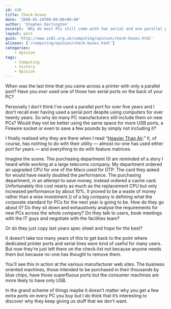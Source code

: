 ```yaml
---
id: 430
title: Check-boxes
date: '2008-01-24T09:00:06+00:00'
author: 'Stephen Darlington'
excerpt: 'Why do most PCs still come with two serial and one parallel port?'
layout: post
guid: 'http://www.zx81.org.uk/computing/opinion/check-boxes.html'
aliases: ['/computing/opinion/check-boxes.html']
categories:
    - Opinion
tags:
    - Computing
    - history
    - Opinion
---
```


When was the last time that you came across a printer with only a parallel port? Have you *ever* used one of those two serial ports on the back of your PC?

Personally I don’t think I’ve used a parallel port for over five years and I don’t recall ever having used a serial port despite using computers for over twenty years. So why do many PC manufacturers still include them on new PCs? Would they not be better using the same space for more USB ports, a Firewire socket or even to save a few pounds by simply not including it?

I finally realised why they are there when I read “[Heavier Than Air](http://fishbowl.pastiche.org/2008/01/22/heavier_than_air).” It, of course, has nothing to do with their utility — almost no-one has used either port for years — and everything to do with feature matrices.

Imagine the scene. The purchasing department ((I am reminded of a story I heard while working at a large telecoms company. My department ordered an upgraded CPU for one of the Macs used for DTP. The card they asked for would have nearly doubled the performance. The purchasing department, in an attempt to save money, instead ordered a cache card. Unfortunately this cost nearly as much as the replacement CPU but only increased performance by about 10%. It proved to be a waste of money rather than a wise investment.)) of a big company is defining what the corporate standard for PCs for the next year is going to be. How do they go about it? Do they sit down and exhaustively analyse the requirements for new PCs across the whole company? Do they talk to users, book meetings with the IT guys and negotiate with the facilities team?

Or do they just copy last years spec sheet and hope for the best?

It doesn’t take too many years of this to get back to the point where dedicated printer ports and serial lines *were* kind of useful for many users. But now they’re just left there on the check-list not because anyone needs them but because no-one has thought to remove them.

You’ll see this in action at the various manufacturer web sites. The business oriented machines, those intended to be purchased in their thousands by blue chips, have those superfluous ports but the consumer machines are more likely to have only USB.

In the grand scheme of things maybe it doesn’t matter why you get a few extra ports on every PC you buy but I do think that it’s interesting to discover why they keep giving us stuff that we don’t want.